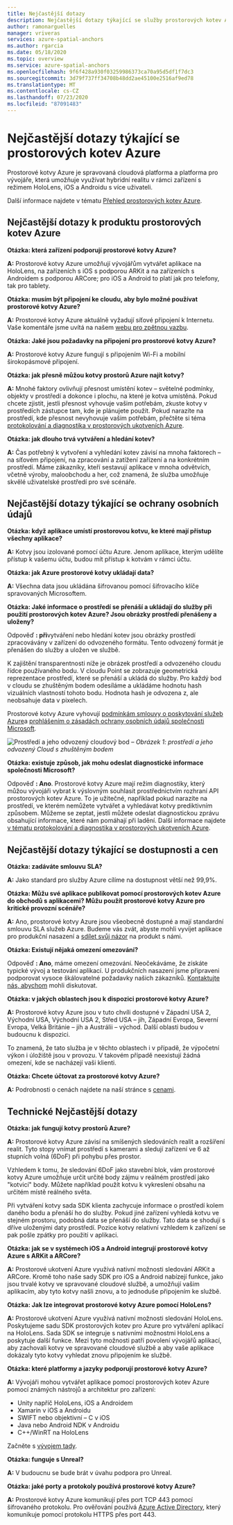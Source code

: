 ```yaml
---
title: Nejčastější dotazy
description: Nejčastější dotazy týkající se služby prostorových kotev Azure
author: ramonarguelles
manager: vriveras
services: azure-spatial-anchors
ms.author: rgarcia
ms.date: 05/18/2020
ms.topic: overview
ms.service: azure-spatial-anchors
ms.openlocfilehash: 9f6f428a930f03259986373ca70a95d5df1f7dc3
ms.sourcegitcommit: 3d79f737ff34708b48dd2ae45100e2516af9ed78
ms.translationtype: MT
ms.contentlocale: cs-CZ
ms.lasthandoff: 07/23/2020
ms.locfileid: "87091483"
---
```

# <a name="frequently-asked-questions-about-azure-spatial-anchors"></a>Nejčastější dotazy týkající se prostorových kotev Azure

Prostorové kotvy Azure je spravovaná cloudová platforma a platforma pro vývojáře, která umožňuje využívat hybridní realitu v rámci zařízení s režimem HoloLens, iOS a Androidu s více uživateli.

Další informace najdete v tématu [Přehled prostorových kotev Azure](overview.md).

## <a name="azure-spatial-anchors-product-faqs"></a>Nejčastější dotazy k produktu prostorových kotev Azure

**Otázka: která zařízení podporují prostorové kotvy Azure?**

**A:** Prostorové kotvy Azure umožňují vývojářům vytvářet aplikace na HoloLens, na zařízeních s iOS s podporou ARKit a na zařízeních s Androidem s podporou ARCore; pro iOS a Android to platí jak pro telefony, tak pro tablety.

**Otázka: musím být připojení ke cloudu, aby bylo možné používat prostorové kotvy Azure?**

**A:** Prostorové kotvy Azure aktuálně vyžadují síťové připojení k Internetu. Vaše komentáře jsme uvítá na našem [webu pro zpětnou vazbu](https://feedback.azure.com/forums/919252-azure-spatial-anchors).

**Otázka: Jaké jsou požadavky na připojení pro prostorové kotvy Azure?**

**A:** Prostorové kotvy Azure fungují s připojením Wi-Fi a mobilní širokopásmové připojení.

**Otázka: jak přesně můžou kotvy prostorů Azure najít kotvy?**

**A:** Mnohé faktory ovlivňují přesnost umístění kotev – světelné podmínky, objekty v prostředí a dokonce i plochu, na které je kotva umístěná. Pokud chcete zjistit, jestli přesnost vyhovuje vašim potřebám, zkuste kotvy v prostředích zástupce tam, kde je plánujete použít. Pokud narazíte na prostředí, kde přesnost nevyhovuje vašim potřebám, přečtěte si téma [protokolování a diagnostika v prostorových ukotveních Azure](./concepts/logging-diagnostics.md).

**Otázka: jak dlouho trvá vytváření a hledání kotev?**

**A:** Čas potřebný k vytvoření a vyhledání kotev závisí na mnoha faktorech – na síťovém připojení, na zpracování a zatížení zařízení a na konkrétním prostředí. Máme zákazníky, kteří sestavují aplikace v mnoha odvětvích, včetně výroby, maloobchodu a her, což znamená, že služba umožňuje skvělé uživatelské prostředí pro své scénáře.

## <a name="privacy-faq"></a>Nejčastější dotazy týkající se ochrany osobních údajů

**Otázka: když aplikace umístí prostorovou kotvu, ke které mají přístup všechny aplikace?**

**A:** Kotvy jsou izolované pomocí účtu Azure. Jenom aplikace, kterým udělíte přístup k vašemu účtu, budou mít přístup k kotvám v rámci účtu.

**Otázka: jak Azure prostorové kotvy ukládají data?**

**A:** Všechna data jsou ukládána šifrovanou pomocí šifrovacího klíče spravovaných Microsoftem.

**Otázka: Jaké informace o prostředí se přenáší a ukládají do služby při použití prostorových kotev Azure? Jsou obrázky prostředí přenášeny a uloženy?**

Odpověď **: při**vytváření nebo hledání kotev jsou obrázky prostředí zpracovávány v zařízení do odvozeného formátu. Tento odvozený formát je přenášen do služby a uložen ve službě.

K zajištění transparentnosti níže je obrázek prostředí a odvozeného cloudu řídce používaného bodu. V cloudu Point se zobrazuje geometrická reprezentace prostředí, které se přenáší a ukládá do služby. Pro každý bod v cloudu se zhuštěným bodem odesíláme a ukládáme hodnotu hash vizuálních vlastností tohoto bodu. Hodnota hash je odvozena z, ale neobsahuje data v pixelech.

Prostorové kotvy Azure vyhovují [podmínkám smlouvy o poskytování služeb Azure](https://go.microsoft.com/fwLink/?LinkID=522330&amp;amp;clcid=0x9)a [prohlášením o zásadách ochrany osobních údajů společnosti Microsoft](https://go.microsoft.com/fwlink/?LinkId=521839&amp;clcid=0x409).

![Prostředí a jeho odvozený cloudový bod ](./media/sparse-point-cloud.png)
 *– Obrázek 1: prostředí a jeho odvozený Cloud s zhuštěným bodem*

**Otázka: existuje způsob, jak mohu odeslat diagnostické informace společnosti Microsoft?**

Odpověď **: Ano**. Prostorové kotvy Azure mají režim diagnostiky, který můžou vývojáři vybrat k výslovným souhlasit prostřednictvím rozhraní API prostorových kotev Azure. To je užitečné, například pokud narazíte na prostředí, ve kterém nemůžete vytvářet a vyhledávat kotvy prediktivním způsobem. Můžeme se zeptat, jestli můžete odeslat diagnostickou zprávu obsahující informace, které nám pomáhají při ladění. Další informace najdete [v tématu protokolování a diagnostika v prostorových ukotveních Azure](./concepts/logging-diagnostics.md).

## <a name="availability-and-pricing-faqs"></a>Nejčastější dotazy týkající se dostupnosti a cen

**Otázka: zadáváte smlouvu SLA?**

**A:** Jako standard pro služby Azure cílíme na dostupnost větší než 99,9%. 

**Otázka: Můžu své aplikace publikovat pomocí prostorových kotev Azure do obchodů s aplikacemi? Můžu použít prostorové kotvy Azure pro kritické provozní scénáře?**

**A:** Ano, prostorové kotvy Azure jsou všeobecně dostupné a mají standardní smlouvu SLA služeb Azure. Budeme vás zvát, abyste mohli vyvíjet aplikace pro produkční nasazení a [sdílet svůj názor](https://feedback.azure.com/forums/919252-azure-spatial-anchors) na produkt s námi.

**Otázka: Existují nějaká omezení omezování?**

Odpověď **: Ano**, máme omezení omezování.  Neočekáváme, že získáte typické vývoj a testování aplikací. U produkčních nasazení jsme připraveni podporovat vysoce škálovatelné požadavky našich zákazníků. [Kontaktujte nás, abychom](mailto:azuremrs@microsoft.com) mohli diskutovat. 

**Otázka: v jakých oblastech jsou k dispozici prostorové kotvy Azure?**

**A:** Prostorové kotvy Azure jsou v tuto chvíli dostupné v Západní USA 2, Východní USA, Východní USA 2, Střed USA – jih, Západní Evropa, Severní Evropa, Velká Británie – jih a Austrálii – východ. Další oblasti budou v budoucnu k dispozici.

To znamená, že tato služba je v těchto oblastech i v případě, že výpočetní výkon i úložiště jsou v provozu. V takovém případě neexistují žádná omezení, kde se nacházejí vaši klienti. 

**Otázka: Chcete účtovat za prostorové kotvy Azure?**

**A:** Podrobnosti o cenách najdete na naší stránce s [cenami](https://azure.microsoft.com/pricing/details/spatial-anchors/).

## <a name="technical-faqs"></a>Technické Nejčastější dotazy

**Otázka: jak fungují kotvy prostorů Azure?**

**A:** Prostorové kotvy Azure závisí na smíšených sledováních realit a rozšíření realit. Tyto stopy vnímat prostředí s kamerami a sledují zařízení ve 6 až stupních volná (6DoF) při pohybu přes prostor.

Vzhledem k tomu, že sledování 6DoF jako stavební blok, vám prostorové kotvy Azure umožňuje určit určité body zájmu v reálném prostředí jako "kotvicí" body. Můžete například použít kotvu k vykreslení obsahu na určitém místě reálného světa.

Při vytváření kotvy sada SDK klienta zachycuje informace o prostředí kolem daného bodu a přenáší ho do služby. Pokud jiné zařízení vyhledá kotvu ve stejném prostoru, podobná data se přenáší do služby. Tato data se shodují s dříve uloženými daty prostředí. Pozice kotvy relativní vzhledem k zařízení se pak pošle zpátky pro použití v aplikaci.

**Otázka: jak se v systémech iOS a Android integrují prostorové kotvy Azure s ARKit a ARCore?**

**A:** Prostorové ukotvení Azure využívá nativní možnosti sledování ARKit a ARCore. Kromě toho naše sady SDK pro iOS a Android nabízejí funkce, jako jsou trvalé kotvy ve spravované cloudové službě, a umožňují vašim aplikacím, aby tyto kotvy našli znovu, a to jednoduše připojením ke službě.

**Otázka: Jak lze integrovat prostorové kotvy Azure pomocí HoloLens?**

**A:** Prostorové ukotvení Azure využívá nativní možnosti sledování HoloLens. Poskytujeme sadu SDK prostorových kotev pro Azure pro vytváření aplikací na HoloLens. Sada SDK se integruje s nativními možnostmi HoloLens a poskytuje další funkce. Mezi tyto možnosti patří povolení vývojářů aplikací, aby zachovali kotvy ve spravované cloudové službě a aby vaše aplikace dokázaly tyto kotvy vyhledat znovu připojením ke službě.

**Otázka: které platformy a jazyky podporují prostorové kotvy Azure?**

**A:** Vývojáři mohou vytvářet aplikace pomocí prostorových kotev Azure pomocí známých nástrojů a architektur pro zařízení:

- Unity napříč HoloLens, iOS a Androidem
- Xamarin v iOS a Androidu
- SWIFT nebo objektivní – C v iOS
- Java nebo Android NDK v Androidu
- C++/WinRT na HoloLens

Začněte s [vývojem tady](index.yml).

**Otázka: funguje s Unreal?**

**A:** V budoucnu se bude brát v úvahu podpora pro Unreal.

**Otázka: jaké porty a protokoly používá prostorové kotvy Azure?**

**A:** Prostorové kotvy Azure komunikují přes port TCP 443 pomocí šifrovaného protokolu. Pro ověřování používá [Azure Active Directory](https://docs.microsoft.com/azure/active-directory/), který komunikuje pomocí protokolu HTTPS přes port 443.

